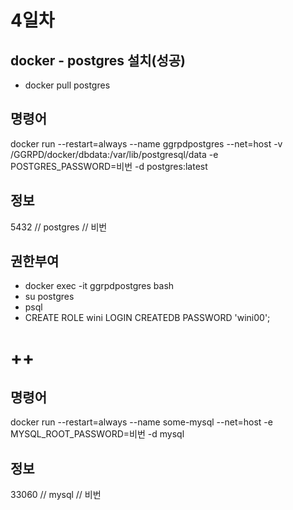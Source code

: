 # 4일차

## docker - postgres 설치(성공)
- docker pull postgres

## 명령어
docker run --restart=always --name ggrpdpostgres --net=host -v /GGRPD/docker/dbdata:/var/lib/postgresql/data -e POSTGRES_PASSWORD=비번 -d postgres:latest

## 정보
5432 // postgres // 비번

## 권한부여
- docker exec -it ggrpdpostgres bash
- su postgres
- psql
- CREATE ROLE wini LOGIN CREATEDB PASSWORD 'wini00';







# ++ 

## 명령어
docker run --restart=always --name some-mysql --net=host -e MYSQL_ROOT_PASSWORD=비번 -d mysql

## 정보
33060 // mysql // 비번

